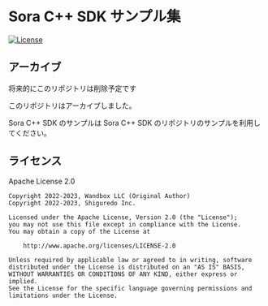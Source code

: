 # Sora C++ SDK サンプル集

[![License](https://img.shields.io/badge/License-Apache%202.0-blue.svg)](https://opensource.org/licenses/Apache-2.0)

## アーカイブ

将来的にこのリポジトリは削除予定です

このリポジトリはアーカイブしました。

Sora C++ SDK のサンプルは Sora C++ SDK のリポジトリのサンプルを利用してください。

## ライセンス

Apache License 2.0

```
Copyright 2022-2023, Wandbox LLC (Original Author)
Copyright 2022-2023, Shiguredo Inc.

Licensed under the Apache License, Version 2.0 (the "License");
you may not use this file except in compliance with the License.
You may obtain a copy of the License at

    http://www.apache.org/licenses/LICENSE-2.0

Unless required by applicable law or agreed to in writing, software
distributed under the License is distributed on an "AS IS" BASIS,
WITHOUT WARRANTIES OR CONDITIONS OF ANY KIND, either express or implied.
See the License for the specific language governing permissions and
limitations under the License.
```

